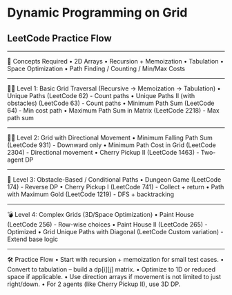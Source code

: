 
<!-- problem:start -->

# Dynamic Programming on Grid


## LeetCode Practice Flow

________________________________________________________
🧠 Concepts Required
• 2D Arrays
• Recursion + Memoization
• Tabulation
• Space Optimization
• Path Finding / Counting / Min/Max Costs
________________________________________________________________
🚶‍♂️ Level 1: Basic Grid Traversal (Recursive → Memoization → Tabulation)
•	Unique Paths (LeetCode 62) - Count paths
•	Unique Paths II (with obstacles) (LeetCode 63) - Count paths
•	Minimum Path Sum (LeetCode 64) - Min cost path
•	Maximum Path Sum in Matrix (LeetCode 2218) - Max path sum
________________________________________________________________
🧗‍♂️ Level 2: Grid with Directional Movement
•	Minimum Falling Path Sum (LeetCode 931) - Downward only
•	Minimum Path Cost in Grid (LeetCode 2304) - Directional movement
•	Cherry Pickup II (LeetCode 1463) - Two-agent DP
________________________________________________________________
🧨 Level 3: Obstacle-Based / Conditional Paths
•	Dungeon Game (LeetCode 174) - Reverse DP
•	Cherry Pickup I (LeetCode 741) - Collect + return
•	Path with Maximum Gold (LeetCode 1219) - DFS + backtracking
________________________________________________________________
💣 Level 4: Complex Grids (3D/Space Optimization)
•	Paint House (LeetCode 256) - Row-wise choices
•	Paint House II (LeetCode 265) - Optimized
•	Grid Unique Paths with Diagonal (LeetCode Custom variation) - Extend base logic
________________________________________________________________
🛠️ Practice Flow
• Start with recursion + memoization for small test cases.
• Convert to tabulation – build a dp[i][j] matrix.
• Optimize to 1D or reduced space if applicable.
• Use direction arrays if movement is not limited to just right/down.
• For 2 agents (like Cherry Pickup II), use 3D DP.

<!-- problem:end -->
